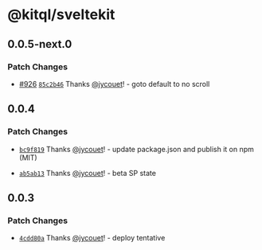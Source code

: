 # @kitql/sveltekit

## 0.0.5-next.0

### Patch Changes

- [#926](https://github.com/jycouet/kitql/pull/926)
  [`85c2b46`](https://github.com/jycouet/kitql/commit/85c2b46020ec9ea0f38bb95aec0fa958ec254331)
  Thanks [@jycouet](https://github.com/jycouet)! - goto default to no scroll

## 0.0.4

### Patch Changes

- [`bc9f819`](https://github.com/jycouet/kitql/commit/bc9f819766727c059e8436e10f6d7b142c55346b)
  Thanks [@jycouet](https://github.com/jycouet)! - update package.json and publish it on npm (MIT)

- [`ab5ab13`](https://github.com/jycouet/kitql/commit/ab5ab13610b31bee724fd66d055b61ff451d7add)
  Thanks [@jycouet](https://github.com/jycouet)! - beta SP state

## 0.0.3

### Patch Changes

- [`4cdd80a`](https://github.com/jycouet/kitql/commit/4cdd80ad8b178f4d4ea164296e66d1a3446406ed)
  Thanks [@jycouet](https://github.com/jycouet)! - deploy tentative
